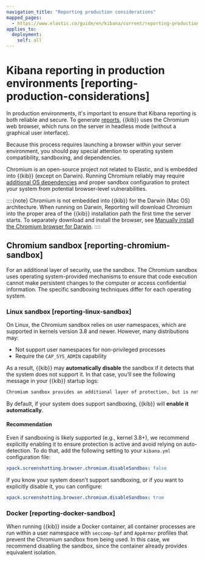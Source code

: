 ```yaml
---
navigation_title: "Reporting production considerations"
mapped_pages:
  - https://www.elastic.co/guide/en/kibana/current/reporting-production-considerations.html
applies_to:
  deployment:
    self: all
---
```


# Kibana reporting in production environments [reporting-production-considerations]

In production environments, it's important to ensure that Kibana reporting is both reliable and secure. To generate [reports](/explore-analyze/report-and-share.md), {{kib}} uses the Chromium web browser, which runs on the server in headless mode (without a graphical user interface).

Because this process requires launching a browser within your server environment, you should pay special attention to operating system compatibility, sandboxing, and dependencies.

Chromium is an open-source project not related to Elastic, and is embedded into {{kib}} (except on Darwin). Running Chromium reliably may require [additional OS dependencies](/deploy-manage/kibana-reporting-configuration.md#install-reporting-packages) and proper sandbox configuration to protect your system from potential browser-level vulnerabilities.

::::{note} 
Chromium is not embedded into {{kib}} for the Darwin (Mac OS) architecture. When running on Darwin, Reporting will download Chromium into the proper area of the {{kib}} installation path the first time the server starts. To separately download and install the browser, see [Manually install the Chromium browser for Darwin](../../explore-analyze/report-and-share/reporting-troubleshooting-pdf.md#reporting-manual-chromium-install).
::::

## Chromium sandbox [reporting-chromium-sandbox] 

For an additional layer of security, use the sandbox. The Chromium sandbox uses operating system-provided mechanisms to ensure that code execution cannot make persistent changes to the computer or access confidential information. The specific sandboxing techniques differ for each operating system.

### Linux sandbox [reporting-linux-sandbox] 

On Linux, the Chromium sandbox relies on user namespaces, which are supported in kernels version 3.8 and newer. However, many distributions may:
* Not support user namespaces for non-privileged processes
* Require the `CAP_SYS_ADMIN` capability

As a result, {{kib}} may **automatically disable** the sandbox if it detects that the system does not support it. In that case, you’ll see the following message in your {{kib}} startup logs:

```sh
Chromium sandbox provides an additional layer of protection, but is not supported for your OS. Automatically setting 'xpack.screenshotting.browser.chromium.disableSandbox: true'.
```

By default, if your system does support sandboxing, {{kib}} will **enable it automatically**.

#### Recommendation

Even if sandboxing is likely supported (e.g., kernel 3.8+), we recommend explicitly enabling it to ensure protection is active and avoid relying on auto-detection. To do that, add the following setting to your `kibana.yml` configuration file:

```yaml
xpack.screenshotting.browser.chromium.disableSandbox: false
```

If you know your system doesn't support sandboxing, or if you want to explicitly disable it, you can configure:

```yaml
xpack.screenshotting.browser.chromium.disableSandbox: true
```

### Docker [reporting-docker-sandbox] 

When running {{kib}} inside a Docker container, all container processes are run within a user namespace with `seccomp-bpf` and `AppArmor` profiles that prevent the Chromium sandbox from being used. In this case,  we recommend disabling the sandbox, since the container already provides equivalent isolation.
